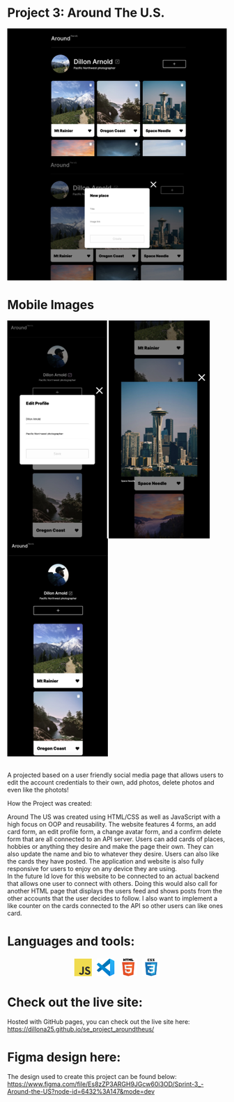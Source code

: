 # Project 3: Around The U.S.

<img align="center" alt="Image of project" src="./src/images/Around the Us 1.jpeg">
<img align="center" alt="Image of project" src="./src/images/Around The Us 2.jpeg">

# Mobile Images

<div display="flex" gap="20">
<img align="center" height="500" alt="Image of project" src="./src/images/Mobile 1.jpeg">
<img align="center" height="500" alt="Image of project" src="./src/images/Mobile 2 2.jpeg">
<img align="center" height="500" alt="Image of project" src="./src/images/Mobile 3.jpeg">
</div>

<br />
<br />
A projected based on a user friendly social media page that allows users to edit the account credentials to their own, add photos, delete photos and even like the photots!

How the Project was created:

Around The US was created using HTML/CSS as well as JavaScript with a high focus on OOP and reusability. The website features 4 forms, an add card form, an edit profile form, a change avatar form, and a confirm delete form that are all connected to an API server. Users can add cards of places, hobbies or anything they desire and make the page their own. They can also update the name and bio to whatever they desire. Users can also like the cards they have posted. The application and website is also fully responsive for users to enjoy on any device they are using.
<br />
In the future Id love for this website to be connected to an actual backend that allows one user to connect with others. Doing this would also call for another HTML page that displays the users feed and shows posts from the other accounts that the user decides to follow. I also want to implement a like counter on the cards connected to the API so other users can like ones card.
<br />

# Languages and tools:

<div display="flex" align="center">
  <img src="https://raw.githubusercontent.com/github/explore/80688e429a7d4ef2fca1e82350fe8e3517d3494d/topics/javascript/javascript.png" alt="Javascript" height="40" style="vertical-align:top; margin:4px">
    <img src="https://raw.githubusercontent.com/github/explore/80688e429a7d4ef2fca1e82350fe8e3517d3494d/topics/visual-studio-code/visual-studio-code.png" alt="VS Code" height="40" style="vertical-align:top; margin:4px">
     <img src="https://raw.githubusercontent.com/github/explore/80688e429a7d4ef2fca1e82350fe8e3517d3494d/topics/html/html.png" alt="VS Code" height="40" style="vertical-align:top; margin:4px">
    <img src="https://raw.githubusercontent.com/github/explore/80688e429a7d4ef2fca1e82350fe8e3517d3494d/topics/css/css.png" alt="VS Code" height="40" style="vertical-align:top; margin:4px">
  </div>

# Check out the live site:

Hosted with GitHub pages, you can check out the live site here:
https://dillona25.github.io/se_project_aroundtheus/

# Figma design here:

The design used to create this project can be found below:
https://www.figma.com/file/Es8zZP3ARGH9JGcw60i3OD/Sprint-3_-Around-the-US?node-id=6432%3A147&mode=dev
